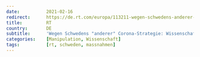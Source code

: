 ```yaml
---
date:          2021-02-16
redirect:      https://de.rt.com/europa/113211-wegen-schwedens-anderer-corona-strategie/
title:         RT
country:       DE
subtitle:      'Wegen Schwedens "anderer" Corona-Strategie: Wissenschaftler sollen Öffentlichkeit manipuliert haben'
categories:    [Manipulation, Wissenschaft]
tags:          [rt, schweden, massnahmen]
---
```

